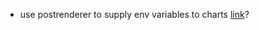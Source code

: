 - use postrenderer to supply env variables to charts [link](https://helm.sh/docs/topics/advanced/#post-rendering)?